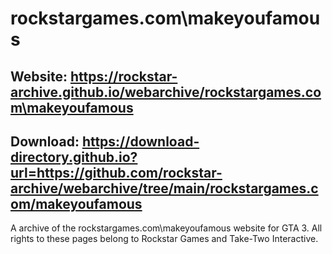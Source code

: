 # rockstargames.com\makeyoufamous

## Website: https://rockstar-archive.github.io/webarchive/rockstargames.com\makeyoufamous

## Download: https://download-directory.github.io?url=https://github.com/rockstar-archive/webarchive/tree/main/rockstargames.com/makeyoufamous

A archive of the rockstargames.com\makeyoufamous website for GTA 3.
All rights to these pages belong to Rockstar Games and Take-Two Interactive.
